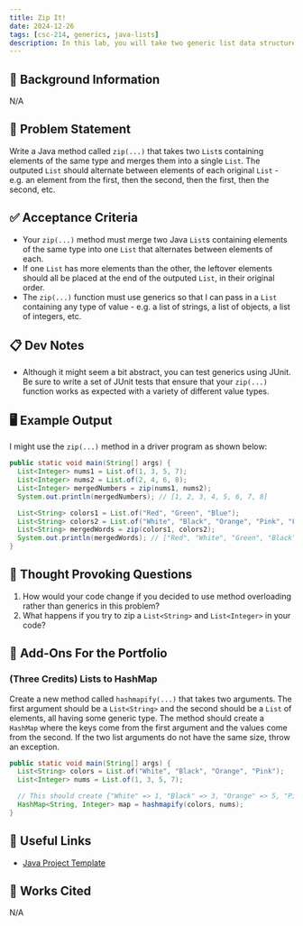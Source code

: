 ```yaml
---
title: Zip It!
date: 2024-12-26
tags: [csc-214, generics, java-lists]
description: In this lab, you will take two generic list data structures and interleave their contents. This will give you practice working with lists and generics.
---
```


## 🔖 Background Information

N/A

## 🎯 Problem Statement

Write a Java method called `zip(...)` that takes two `List`s containing elements of the same type and merges them into a single `List`. The outputed `List` should alternate between elements of each original `List` - e.g. an element from the first, then the second, then the first, then the second, etc.

## ✅ Acceptance Criteria

* Your `zip(...)` method must merge two Java `List`s containing elements of the same type into one `List` that alternates between elements of each.
* If one `List` has more elements than the other, the leftover elements should all be placed at the end of the outputed `List`, in their original order.
* The `zip(...)` function must use generics so that I can pass in a `List` containing any type of value - e.g. a list of strings, a list of objects, a list of integers, etc.

## 📋 Dev Notes

* Although it might seem a bit abstract, you can test generics using JUnit. Be sure to write a set of JUnit tests that ensure that your `zip(...)` function works as expected with a variety of different value types.

## 🖥️ Example Output

I might use the `zip(...)` method in a driver program as shown below:

```java
public static void main(String[] args) {
  List<Integer> nums1 = List.of(1, 3, 5, 7);
  List<Integer> nums2 = List.of(2, 4, 6, 8);
  List<Integer> mergedNumbers = zip(nums1, nums2);
  System.out.println(mergedNumbers); // [1, 2, 3, 4, 5, 6, 7, 8]

  List<String> colors1 = List.of("Red", "Green", "Blue");
  List<String> colors2 = List.of("White", "Black", "Orange", "Pink", "Fuschia");
  List<String> mergedWords = zip(colors1, colors2);
  System.out.println(mergedWords); // ["Red", "White", "Green", "Black", "Blue", "Orange", "Pink", "Fuschia"]
}
```

## 📝 Thought Provoking Questions

1. How would your code change if you decided to use method overloading rather than generics in this problem?
2. What happens if you try to zip a `List<String>` and `List<Integer>` in your code?

## 💼 Add-Ons For the Portfolio

### (Three Credits) Lists to HashMap

Create a new method called `hashmapify(...)` that takes two arguments. The first argument should be a `List<String>` and the second should be a `List` of elements, all having some generic type. The method should create a `HashMap` where the keys come from the first argument and the values come from the second. If the two list arguments do not have the same size, throw an exception.

```java
public static void main(String[] args) {
  List<String> colors = List.of("White", "Black", "Orange", "Pink");
  List<Integer> nums = List.of(1, 3, 5, 7);

  // This should create {"White" => 1, "Black" => 3, "Orange" => 5, "Pink" => 7}
  HashMap<String, Integer> map = hashmapify(colors, nums);
}
```

## 🔗 Useful Links

* [Java Project Template](https://github.com/cmvandrevala/zip-it-java-template)

## 📘 Works Cited

N/A
